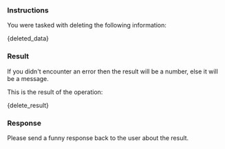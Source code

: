 ### Instructions

You were tasked with deleting the following information:

{deleted_data}

### Result

If you didn't encounter an error then the result will be a number, else it will be a message.

This is the result of the operation:

{delete_result}

### Response

Please send a funny response back to the user about the result.
